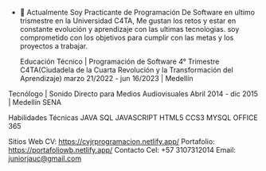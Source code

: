 - 👋 <Hola Mundo>
Actualmente Soy Practicante de Programación De Software en ultimo trismestre en la Universidad C4TA, Me gustan los retos y estar en constante evolución y aprendizaje con las ultimas tecnologias. soy comprometido con los objetivos para cumplir con las metas y los proyectos a trabajar.

  Educación
Técnico | Programación de Software
4° Trimestre
C4TA(Ciudadela de la Cuarta Revolución y la Transformación del Aprendizaje)
marzo 21/2022 - jun 16/2023 | Medellín

Tecnólogo | Sonido Directo para Medios Audiovisuales
Abril 2014 - dic 2015 | Medellín
SENA

  Habilidades Técnicas
JAVA
SQL
JAVASCRIPT
HTML5
CCS3
MYSQL
OFFICE 365
  
  Sitios Web
  CV: https://cvjrprogramacion.netlify.app/
  Portafolio: https://portafoliowb.netlify.app/
  Contacto
Cel: +57 3107312014
Email: juniorjauc@gmail.com

<!---
junioruribe/junioruribe is a ✨ special ✨ repository because its `README.md` (this file) appears on your GitHub profile.
You can click the Preview link to take a look at your changes.
--->
